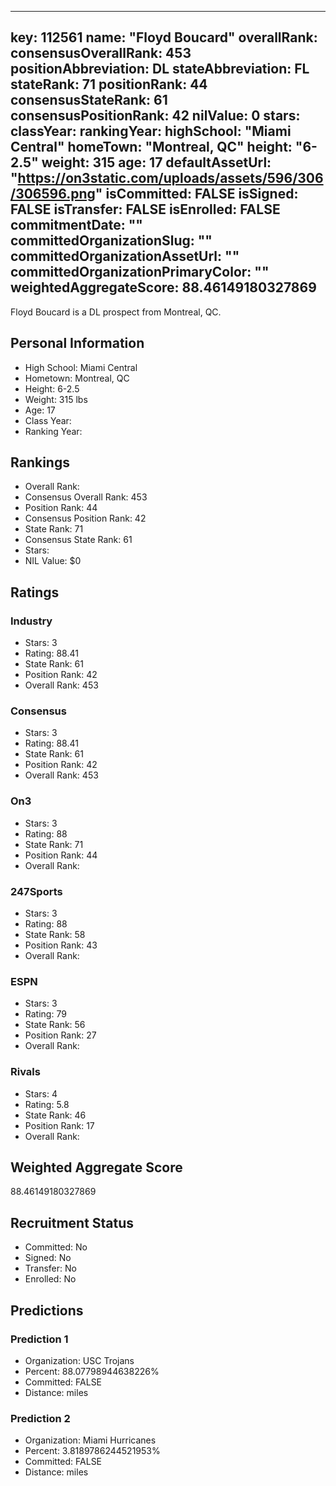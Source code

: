 ---
  key: 112561
  name: "Floyd Boucard"
  overallRank: 
  consensusOverallRank: 453
  positionAbbreviation: DL
  stateAbbreviation: FL
  stateRank: 71
  positionRank: 44
  consensusStateRank: 61
  consensusPositionRank: 42
  nilValue: 0
  stars: 
  classYear: 
  rankingYear: 
  highSchool: "Miami Central"
  homeTown: "Montreal, QC"
  height: "6-2.5"
  weight: 315
  age: 17
  defaultAssetUrl: "https://on3static.com/uploads/assets/596/306/306596.png"
  isCommitted: FALSE
  isSigned: FALSE
  isTransfer: FALSE
  isEnrolled: FALSE
  commitmentDate: ""
  committedOrganizationSlug: ""
  committedOrganizationAssetUrl: ""
  committedOrganizationPrimaryColor: ""
  weightedAggregateScore: 88.46149180327869
  ---
  
  Floyd Boucard is a DL prospect from Montreal, QC.
  
  ## Personal Information
  - High School: Miami Central
  - Hometown: Montreal, QC
  - Height: 6-2.5
  - Weight: 315 lbs
  - Age: 17
  - Class Year: 
  - Ranking Year: 
  
  ## Rankings
  - Overall Rank: 
  - Consensus Overall Rank: 453
  - Position Rank: 44
  - Consensus Position Rank: 42
  - State Rank: 71
  - Consensus State Rank: 61
  - Stars: 
  - NIL Value: $0
  
  ## Ratings
  
  ### Industry
  - Stars: 3
  - Rating: 88.41
  - State Rank: 61
  - Position Rank: 42
  - Overall Rank: 453
  
  ### Consensus
  - Stars: 3
  - Rating: 88.41
  - State Rank: 61
  - Position Rank: 42
  - Overall Rank: 453
  
  ### On3
  - Stars: 3
  - Rating: 88
  - State Rank: 71
  - Position Rank: 44
  - Overall Rank: 
  
  ### 247Sports
  - Stars: 3
  - Rating: 88
  - State Rank: 58
  - Position Rank: 43
  - Overall Rank: 
  
  ### ESPN
  - Stars: 3
  - Rating: 79
  - State Rank: 56
  - Position Rank: 27
  - Overall Rank: 
  
  ### Rivals
  - Stars: 4
  - Rating: 5.8
  - State Rank: 46
  - Position Rank: 17
  - Overall Rank: 
  
  ## Weighted Aggregate Score
  88.46149180327869
  
  ## Recruitment Status
  - Committed: No
  - Signed: No
  - Transfer: No
  - Enrolled: No
  
  
  
  ## Predictions
  
  ### Prediction 1
  - Organization: USC Trojans
  - Percent: 88.07798944638226%
  - Committed: FALSE
  - Distance:  miles
  
  ### Prediction 2
  - Organization: Miami Hurricanes
  - Percent: 3.8189786244521953%
  - Committed: FALSE
  - Distance:  miles
  